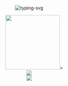 <p align="center">
   <img src="https://readme-typing-svg.herokuapp.com?color=F7320E&background=FF2E1100&center=true&vCenter=true&lines=%E6%9C%80%E7%BE%8E%E7%9A%84%E4%B8%8D%E6%98%AF%E4%B8%8B%E9%9B%A8%E5%A4%A9;%E6%98%AF%E6%9B%BE%E4%B8%8E%E4%BD%A0%E8%BA%B2%E8%BF%87%E9%9B%A8%E7%9A%84%E5%B1%8B%E6%AA%90" alt="typing-svg">
</p>
<div align="center">
<span>  </span>
<img height="170px" src="https://github-readme-stats.vercel.app/api?username=mortals-tx" />>
</div>
<div align="center">
    <img  src="https://github-readme-streak-stats.herokuapp.com/?user=mortals-tx" />
</div>
<div align="center">
    <img src="https://activity-graph.herokuapp.com/graph?username=mortals-tx&theme=minimal" />
</div>
